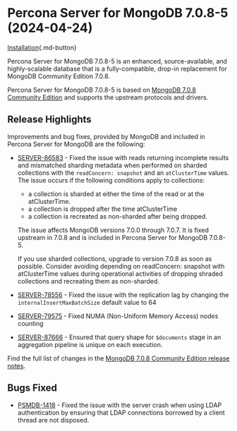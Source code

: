 # Percona Server for MongoDB 7.0.8-5 (2024-04-24)

[Installation](../install/index.md){.md-button}

Percona Server for MongoDB 7.0.8-5 is an enhanced, source-available, and highly-scalable database that is a
fully-compatible, drop-in replacement for MongoDB Community Edition 7.0.8.

Percona Server for MongoDB 7.0.8-5 is based on [MongoDB 7.0.8 Community Edition](https://www.mongodb.com/docs/manual/release-notes/7.0/#7.0.8---april-3--2024) and supports the upstream protocols and drivers.

## Release Highlights

Improvements and bug fixes, provided by MongoDB and included in Percona Server for MongoDB are the following:

* [SERVER-86583](https://jira.mongodb.org/browse/SERVER-86583) - Fixed the issue with reads returning incomplete results and mismatched sharding metadata when performed on sharded collections with the `readConcern: snapshot` and an `atClusterTime` values. The issue occurs if the following conditions apply to collections:

    * a collection is sharded at either the time of the read or at the atClusterTime.
    * a collection is dropped after the time atClusterTime
    * a collection is recreated as non-sharded after being dropped.

     The issue affects MongoDB versions 7.0.0 through 7.0.7. It is fixed upstream in 7.0.8 and is included in Percona Server for MongoDB 7.0.8-5.

     If you use sharded collections, upgrade to version 7.0.8 as soon as possible. Consider avoiding depending on readConcern: snapshot with atClusterTime values during operational activities of dropping shraded collections and recreating them as non-sharded.

* [SERVER-78556](https://jira.mongodb.org/browse/SERVER-78556) - Fixed the issue with the replication lag by changing the `internalInsertMaxBatchSize` default value to 64
* [SERVER-79575](https://jira.mongodb.org/browse/SERVER-79575) - Fixed NUMA (Non-Uniform Memory Access) nodes counting
* [SERVER-87666](https://jira.mongodb.org/browse/SERVER-87666) - Ensured that query shape for `$documents` stage in an aggregation pipeline is unique on each execution.

Find the full list of changes in the [MongoDB 7.0.8 Community Edition release notes](https://www.mongodb.com/docs/manual/release-notes/7.0/#7.0.8---april-3--2024).

## Bugs Fixed

* [PSMDB-1418](https://perconadev.atlassian.net/browse/PSMDB-1418) - Fixed the issue with the server crash when using LDAP authentication by ensuring that LDAP connections borrowed by a client thread are not disposed.
